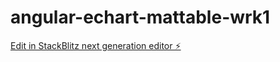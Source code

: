 # angular-echart-mattable-wrk1

[Edit in StackBlitz next generation editor ⚡️](https://stackblitz.com/~/github.com/aptarak/angular-echart-mattable-wrk1)